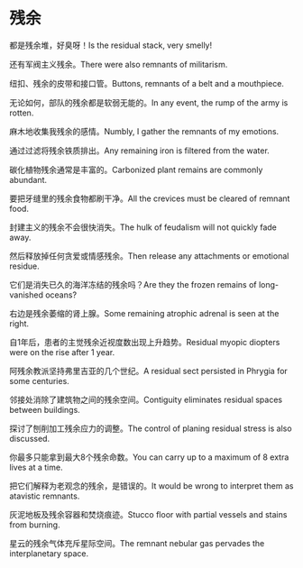 # 残余

<p><span class="chinese">都是残余堆，好臭呀！</span><span class="english">Is the residual stack, very smelly!</span></p>

<p><span class="chinese">还有军阀主义残余。</span><span class="english">There were also remnants of militarism.</span></p>

<p><span class="chinese">纽扣、残余的皮带和接口管。</span><span class="english">Buttons, remnants of a belt and a mouthpiece.</span></p>

<p><span class="chinese">无论如何，部队的残余都是软弱无能的。</span><span class="english">In any event, the rump of the army is rotten.</span></p>

<p><span class="chinese">麻木地收集我残余的感情。</span><span class="english">Numbly, I gather the remnants of my emotions.</span></p>

<p><span class="chinese">通过过滤将残余铁质排出。</span><span class="english">Any remaining iron is filtered from the water.</span></p>

<p><span class="chinese">碳化植物残余通常是丰富的。</span><span class="english">Carbonized plant remains are commonly abundant.</span></p>

<p><span class="chinese">要把牙缝里的残余食物都刷干净。</span><span class="english">All the crevices must be cleared of remnant food.</span></p>

<p><span class="chinese">封建主义的残余不会很快消失。</span><span class="english">The hulk of feudalism will not quickly fade away.</span></p>

<p><span class="chinese">然后释放掉任何贪爱或情感残余。</span><span class="english">Then release any attachments or emotional residue.</span></p>

<p><span class="chinese">它们是消失已久的海洋冻结的残余吗？</span><span class="english">Are they the frozen remains of long-vanished oceans?</span></p>

<p><span class="chinese">右边是残余萎缩的肾上腺。</span><span class="english">Some remaining atrophic adrenal is seen at the right.</span></p>

<p><span class="chinese">自1年后，患者的主觉残余近视度数出现上升趋势。</span><span class="english">Residual myopic diopters were on the rise after 1 year.</span></p>

<p><span class="chinese">阿残余教派坚持弗里吉亚的几个世纪。</span><span class="english">A residual sect persisted in Phrygia for some centuries.</span></p>

<p><span class="chinese">邻接处消除了建筑物之间的残余空间。</span><span class="english">Contiguity eliminates residual spaces between buildings.</span></p>

<p><span class="chinese">探讨了刨削加工残余应力的调整。</span><span class="english">The control of planing residual stress is also discussed.</span></p>

<p><span class="chinese">你最多只能拿到最大8个残余命数。</span><span class="english">You can carry up to a maximum of 8 extra lives at a time.</span></p>

<p><span class="chinese">把它们解释为老观念的残余，是错误的。</span><span class="english">It would be wrong to interpret them as atavistic remnants.</span></p>

<p><span class="chinese">灰泥地板及残余容器和焚烧痕迹。</span><span class="english">Stucco floor with partial vessels and stains from burning.</span></p>

<p><span class="chinese">星云的残余气体充斥星际空间。</span><span class="english">The remnant nebular gas pervades the interplanetary space.</span></p>

